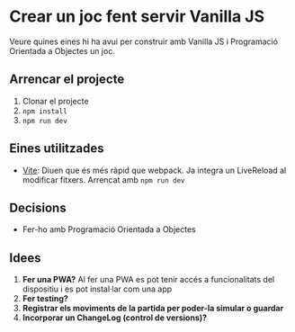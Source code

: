 # Crear un joc fent servir Vanilla JS
Veure quines eines hi ha avui per construir amb Vanilla JS i Programació Orientada a Objectes un joc.

## Arrencar el projecte
1. Clonar el projecte
2. `npm install`
3. `npm run dev`

## Eines utilitzades
- [Vite](https://vitejs.dev/guide/#getting-started): Diuen que és més ràpid que webpack. Ja integra un LiveReload al modificar fitxers.
Arrencat amb `npm run dev`

## Decisions
- Fer-ho amb Programació Orientada a Objectes


## Idees
1. **Fer una PWA?**
Al fer una PWA es pot tenir accés a funcionalitats del dispositiu i es pot instal·lar com una app
2. **Fer testing?** 
3. **Registrar els moviments de la partida per poder-la simular o guardar**
4. **Incorporar un ChangeLog (control de versions)?**
